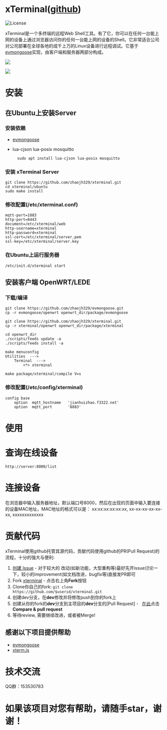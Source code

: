# xTerminal([github](https://github.com/zhaojh329/xterminal))

![](https://img.shields.io/badge/license-GPLV3-brightgreen.svg?style=plastic "License")

xTerminal是一个多终端的远程Web Shell工具。有了它，你可以在任何一台能上网的设备上通过浏览器访问你的任何一台能上网的设备的Shell。它非常适合公司
对公司部署在全球各地的成千上万的Linux设备进行远程调试。它基于[evmongoose](https://github.com/zhaojh329/evmongoose)实现，由客户端和服务器两部分构成。

![](https://github.com/zhaojh329/image/blob/master/xterminal_zh.png)

![](https://github.com/zhaojh329/image/blob/master/xterminal_demo.png)

# 安装
## 在Ubuntu上安装Server
### 安装依赖
* [evmongoose](https://github.com/zhaojh329/evmongoose/blob/master/README_ZH.md)

* lua-cjson lua-posix mosquitto

		sudo apt install lua-cjson lua-posix mosquitto
	
### 安装 xTerminal Server
    git clone https://github.com/zhaojh329/xterminal.git
    cd xterminal/ubuntu
	sudo make install

### 修改配置(/etc/xterminal.conf)
	mqtt-port=1883
	http-port=8443
	document=/etc/xterminal/web
	http-username=xterminal
	http-password=xterminal
	ssl-cert=/etc/xterminal/server.pem
	ssl-key=/etc/xterminal/server.key
	
### 在Ubuntu上运行服务器
	/etc/init.d/xterminal start
	
## 安装客户端 OpenWRT/LEDE
### 下载/编译
	git clone https://github.com/zhaojh329/evmongoose.git
	cp -r evmongoose/openwrt openwrt_dir/package/evmongoose
	
	git clone https://github.com/zhaojh329/xterminal.git
	cp -r xterminal/openwrt openwrt_dir/package/xterminal
	
	cd openwrt_dir
	./scripts/feeds update -a
	./scripts/feeds install -a
	
	make menuconfig
	Utilities  --->
		Terminal  --->
			<*> xterminal
	
	make package/xterminal/compile V=s

### 修改配置(/etc/config/xterminal)
	config base
        option  mqtt_hostname   'jianhuizhao.f3322.net'
        option  mqtt_port       '8883'
	
# 使用
# 查询在线设备
	http://server:8000/list
	
# 连接设备
在浏览器中输入服务器地址，默认端口号8000，然后在出现的页面中输入要连接的设备MAC地址，MAC地址的格式可以是：
xx:xx:xx:xx:xx:xx, xx-xx-xx-xx-xx-xx, xxxxxxxxxxxxx

# 贡献代码

xTerminal使用github托管其源代码，贡献代码使用github的PR(Pull Request)的流程，十分的强大与便利:

1. [创建 Issue](https://github.com/zhaojh329/xterminal/issues/new) - 对于较大的
	改动(如新功能，大型重构等)最好先开issue讨论一下，较小的improvement(如文档改进，bugfix等)直接发PR即可
2. Fork [xterminal](https://github.com/zhaojh329/xterminal) - 点击右上角**Fork**按钮
3. Clone你自己的fork: ```git clone https://github.com/$userid/xterminal.git```
4. 创建dev分支，在**dev**修改并将修改push到你的fork上
5. 创建从你的fork的**dev**分支到主项目的**dev**分支的[Pull Request] -  
	[在此](https://github.com/zhaojh329/xterminal)点击**Compare & pull request**
6. 等待review, 需要继续改进，或者被Merge!
	
## 感谢以下项目提供帮助
* [evmongoose](https://github.com/zhaojh329/evmongoose)
* [xterm.js](https://github.com/sourcelair/xterm.js)

# 技术交流
QQ群：153530783

# 如果该项目对您有帮助，请随手star，谢谢！
